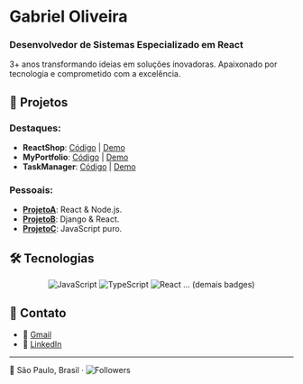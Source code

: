 # Gabriel Oliveira
### Desenvolvedor de Sistemas Especializado em React

3+ anos transformando ideias em soluções inovadoras. Apaixonado por tecnologia e comprometido com a excelência.

## 🌱 Projetos
### Destaques:
- **ReactShop**: [Código](#) | [Demo](#)
- **MyPortfolio**: [Código](#) | [Demo](#)
- **TaskManager**: [Código](#) | [Demo](#)

### Pessoais:
- **[ProjetoA](#)**: React & Node.js.
- **[ProjetoB](#)**: Django & React.
- **[ProjetoC](#)**: JavaScript puro.

## 🛠 Tecnologias
<div align="center">

![JavaScript](https://img.shields.io/badge/-JavaScript-F7DF1E?style=for-the-badge&logo=javascript&logoColor=black)
![TypeScript](https://img.shields.io/badge/-TypeScript-007ACC?style=for-the-badge&logo=typescript&logoColor=white)
![React](https://img.shields.io/badge/-React-61DAFB?style=for-the-badge&logo=react&logoColor=white)
... (demais badges)

</div>

## 💌 Contato
- 📧 [Gmail](mailto:gabriel.menezesdev@gmail.com)
- 💼 [LinkedIn](https://www.linkedin.com/in/gabriel-oliveira-menezes-26bb101b5/)

---

📍 São Paulo, Brasil · ![Followers](https://img.shields.io/github/followers/GabrielMeneze?style=social)
